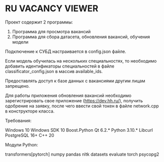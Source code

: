 # RU VACANCY VIEWER
Проект содержит 2 программы:

1) Программа для просмотра вакансий
2) Программа для сбора датасета, обновления вакансий, обучения модели

Подключение к СУБД настраивается в config.json файле.

Если модель обучилась на нескольких специальностях, то необходимо добавить идентификаторы специальностей в файле classificator_config.json в массив available_ids.

Предоставлять доступ к базе данных с вакансиями другим лицам запрещено.

Для работы приложения обновления вакансий необходимо зарегистрировать свое приложение (https://dev.hh.ru/), получить одобрение на заявку, после чего ввести свой токен в файле network.cpp в конструкторе класса.

Требования:

Windows 10
Windows SDK 10
Boost.Python
Qt 6.2.*
Python 3.10.*
Libcurl
PostgreSQL 16+
C++ 20

Модули Python:

transformers[pytorch]
numpy
pandas
nltk
datasets
evaluate
torch
psycopg2
